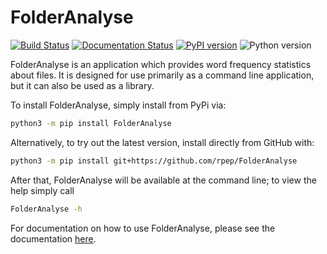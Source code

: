 # FolderAnalyse

[![Build Status](https://travis-ci.com/rpep/folder-analyse.svg?branch=master)](https://travis-ci.com/rpep/folder-analyse)
[![Documentation Status](https://readthedocs.org/projects/folderanalyse/badge/?version=latest)](https://folderanalyse.readthedocs.io/en/latest/?badge=latest)
[![PyPI version](https://badge.fury.io/py/FolderAnalyse.svg)](https://badge.fury.io/py/FolderAnalyse)
![Python version](https://img.shields.io/badge/Python-%3E%3D%203.6-brightgreen.svg)

FolderAnalyse is an application which provides word frequency statistics about files.
It is designed for use primarily as a command line application, but it can also be 
used as a library.

To install FolderAnalyse, simply install from PyPi via:

```bash
python3 -m pip install FolderAnalyse
```

Alternatively, to try out the latest version, install directly from GitHub with:

```bash
python3 -m pip install git+https://github.com/rpep/FolderAnalyse
```

After that, FolderAnalyse will be available at the command line; to view the help
simply call

```bash
FolderAnalyse -h
```

For documentation on how to use FolderAnalyse, please see the documentation
[here](https://folderanalyse.readthedocs.io/en/latest/).
